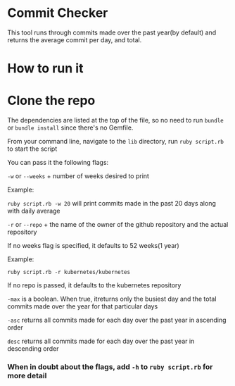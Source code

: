 # Commit Checker

This tool runs through commits made over the past year(by default) and returns
the average commit per day, and total.

# How to run it

# Clone the repo
The dependencies are listed at the top of the file, so no need to run `bundle` or `bundle install` since there's no Gemfile.

From your command line, navigate to the `lib` directory, run `ruby script.rb` to start the script

You can pass it the following flags:

`-w` or `--weeks` + number of weeks desired to print

Example:

`ruby script.rb -w 20` will print commits made in the past 20 days along with daily average 

`-r` or `--repo` + the name of the owner of the github repository and the actual repository

 If no weeks flag is specified, it defaults to 52 weeks(1 year)

 Example:

 `ruby script.rb -r kubernetes/kubernetes`

 If no repo is passed, it defaults to the kubernetes repository

`-max` is a boolean. When true, itreturns only the busiest day and the total commits made over the year for that particular days

`-asc` returns all commits made for each day over the past year in ascending order

`desc` returns all commits made for each day over the past year in descending order

### When in doubt about the flags, add `-h` to `ruby script.rb` for more detail
